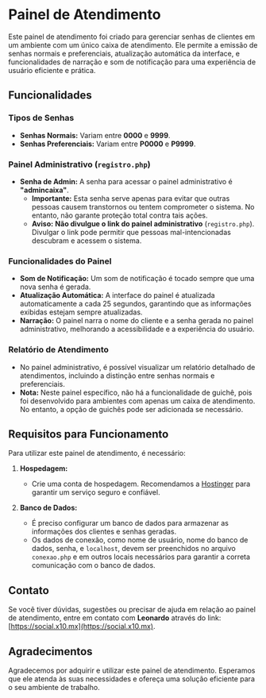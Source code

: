 # Painel de Atendimento

Este painel de atendimento foi criado para gerenciar senhas de clientes em um ambiente com um único caixa de atendimento. Ele permite a emissão de senhas normais e preferenciais, atualização automática da interface, e funcionalidades de narração e som de notificação para uma experiência de usuário eficiente e prática.

## Funcionalidades

### Tipos de Senhas
- **Senhas Normais:** Variam entre **0000** e **9999**.
- **Senhas Preferenciais:** Variam entre **P0000** e **P9999**.

### Painel Administrativo (`registro.php`)
- **Senha de Admin:** A senha para acessar o painel administrativo é **"admincaixa"**.
  - **Importante:** Esta senha serve apenas para evitar que outras pessoas causem transtornos ou tentem comprometer o sistema. No entanto, não garante proteção total contra tais ações.
  - **Aviso:** **Não divulgue o link do painel administrativo** (`registro.php`). Divulgar o link pode permitir que pessoas mal-intencionadas descubram e acessem o sistema.

### Funcionalidades do Painel
- **Som de Notificação:** Um som de notificação é tocado sempre que uma nova senha é gerada.
- **Atualização Automática:** A interface do painel é atualizada automaticamente a cada 25 segundos, garantindo que as informações exibidas estejam sempre atualizadas.
- **Narração:** O painel narra o nome do cliente e a senha gerada no painel administrativo, melhorando a acessibilidade e a experiência do usuário.

### Relatório de Atendimento
- No painel administrativo, é possível visualizar um relatório detalhado de atendimentos, incluindo a distinção entre senhas normais e preferenciais.
- **Nota:** Neste painel específico, não há a funcionalidade de guichê, pois foi desenvolvido para ambientes com apenas um caixa de atendimento. No entanto, a opção de guichês pode ser adicionada se necessário.

## Requisitos para Funcionamento
Para utilizar este painel de atendimento, é necessário:

1. **Hospedagem:**
   - Crie uma conta de hospedagem. Recomendamos a [Hostinger](https://hostinger.com.br?REFERRALCODE=1LEONARDO36) para garantir um serviço seguro e confiável.

2. **Banco de Dados:**
   - É preciso configurar um banco de dados para armazenar as informações dos clientes e senhas geradas.
   - Os dados de conexão, como nome de usuário, nome do banco de dados, senha, e `localhost`, devem ser preenchidos no arquivo `conexao.php` e em outros locais necessários para garantir a correta comunicação com o banco de dados.

## Contato

Se você tiver dúvidas, sugestões ou precisar de ajuda em relação ao painel de atendimento, entre em contato com **Leonardo** através do link: [https://social.x10.mx](https://social.x10.mx).

## Agradecimentos

Agradecemos por adquirir e utilizar este painel de atendimento. Esperamos que ele atenda às suas necessidades e ofereça uma solução eficiente para o seu ambiente de trabalho.
